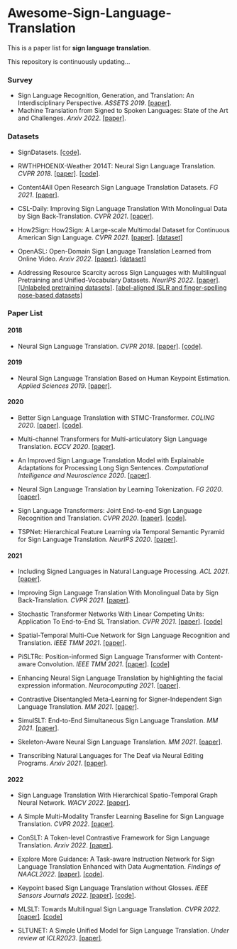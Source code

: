 # Awesome-Sign-Language-Translation
This is a paper list for **sign language translation**.

This repository is continuously updating...

### Survey
- Sign Language Recognition, Generation, and Translation: An Interdisciplinary Perspective. *ASSETS 2019*. [[paper]](https://dl.acm.org/doi/abs/10.1145/3308561.3353774).
- Machine Translation from Signed to Spoken Languages: State of the Art and Challenges. *Arxiv 2022*. [[paper]](https://arxiv.org/abs/2202.03086).

### Datasets
- SignDatasets. [[code]](https://github.com/sign-language-processing/datasets).
- RWTHPHOENIX-Weather 2014T: Neural Sign Language Translation. *CVPR 2018*. [[paper]](https://openaccess.thecvf.com/content_cvpr_2018/papers/Camgoz_Neural_Sign_Language_CVPR_2018_paper.pdf). [[code]](https://github.com/neccam/nslt).
- Content4All Open Research Sign Language Translation Datasets.  *FG 2021*. [[paper]](https://arxiv.org/abs/2105.02351).
- CSL-Daily: Improving Sign Language Translation With Monolingual Data by Sign Back-Translation. *CVPR 2021*. [[paper]](http://openaccess.thecvf.com/content/CVPR2021/papers/Zhou_Improving_Sign_Language_Translation_With_Monolingual_Data_by_Sign_Back-Translation_CVPR_2021_paper.pdf).

- How2Sign: How2Sign: A Large-scale Multimodal Dataset for Continuous American Sign Language. *CVPR 2021*. [[paper]](https://openaccess.thecvf.com/content/CVPR2021/papers/Duarte_How2Sign_A_Large-Scale_Multimodal_Dataset_for_Continuous_American_Sign_Language_CVPR_2021_paper.pdf). [[dataset]](https://how2sign.github.io/)
- OpenASL: Open-Domain Sign Language Translation Learned from Online Video. *Arxiv 2022*. [[paper]](https://arxiv.org/abs/2205.12870). [[dataset]](https://github.com/chevalierNoir/OpenASL)

- Addressing Resource Scarcity across Sign Languages with Multilingual Pretraining and Unified-Vocabulary Datasets. *NeurIPS 2022*. [[paper]](https://openreview.net/forum?id=zBBmV-i84Go). [[Unlabeled pretraining datasets]](https://openhands.ai4bharat.org/en/latest/instructions/self_supervised.html). [[abel-aligned ISLR and finger-spelling pose-based datasets]](https://openhands.ai4bharat.org/en/latest/instructions/datasets.html)

### Paper List

#### 2018

- Neural Sign Language Translation. *CVPR 2018*. [[paper]](https://openaccess.thecvf.com/content_cvpr_2018/papers/Camgoz_Neural_Sign_Language_CVPR_2018_paper.pdf). [[code]](https://github.com/neccam/nslt).

#### 2019

- Neural Sign Language Translation Based on Human Keypoint Estimation. *Applied Sciences 2019*. [[paper]](https://arxiv.org/pdf/1811.11436).
#### 2020

- Better Sign Language Translation with STMC-Transformer. *COLING 2020*. [[paper]](https://aclanthology.org/2020.coling-main.525/). [[code]](https://github.com/kayoyin/transformer-slt).

- Multi-channel Transformers for Multi-articulatory Sign Language Translation. *ECCV 2020*. [[paper]](https://arxiv.org/pdf/2009.00299).

- An Improved Sign Language Translation Model with Explainable Adaptations for Processing Long Sign Sentences. *Computational Intelligence and Neuroscience 2020*. [[paper]](https://www.hindawi.com/journals/cin/2020/8816125/).

- Neural Sign Language Translation by Learning Tokenization. *FG 2020*. [[paper]](https://arxiv.org/pdf/2011.09289).

- Sign Language Transformers: Joint End-to-end Sign Language Recognition and Translation. *CVPR 2020*. [[paper]](https://openaccess.thecvf.com/content_CVPR_2020/papers/Camgoz_Sign_Language_Transformers_Joint_End-to-End_Sign_Language_Recognition_and_Translation_CVPR_2020_paper.pdf). [[code]](https://github.com/neccam/slt).

- TSPNet: Hierarchical Feature Learning via Temporal Semantic Pyramid for Sign Language Translation. *NeurIPS 2020*. [[paper]](https://proceedings.neurips.cc/paper/2020/file/8c00dee24c9878fea090ed070b44f1ab-Paper.pdf).

#### 2021

- Including Signed Languages in Natural Language Processing. *ACL 2021*. [[paper]](https://aclanthology.org/2021.acl-long.570/).

- Improving Sign Language Translation With Monolingual Data by Sign Back-Translation. *CVPR 2021*. [[paper]](http://openaccess.thecvf.com/content/CVPR2021/papers/Zhou_Improving_Sign_Language_Translation_With_Monolingual_Data_by_Sign_Back-Translation_CVPR_2021_paper.pdf).

- Stochastic Transformer Networks With Linear Competing Units: Application To End-to-End SL Translation. *CVPR 2021*. [[paper]](http://openaccess.thecvf.com/content/ICCV2021/papers/Voskou_Stochastic_Transformer_Networks_With_Linear_Competing_Units_Application_To_End-to-End_ICCV_2021_paper.pdf). [[code]](https://github.com/avoskou/Stochastic-Transformer-Networks-with-Linear-Competing-Units-Application-to-end-to-end-SL-Translatio)

- Spatial-Temporal Multi-Cue Network for Sign Language Recognition and Translation. *IEEE TMM 2021*. [[paper]](https://ieeexplore.ieee.org/abstract/document/9354538).

- PiSLTRc: Position-informed Sign Language Transformer with Content-aware Convolution. *IEEE TMM 2021*. [[paper]](https://arxiv.org/pdf/2107.12600). [[code]](https://github.com/PanXiebit/PiSLRTc)

- Enhancing Neural Sign Language Translation by highlighting the facial expression information. *Neurocomputing 2021*. [[paper]](https://www.sciencedirect.com/science/article/pii/S0925231221012698).

- Contrastive Disentangled Meta-Learning for Signer-Independent Sign Language Translation. *MM 2021*. [[paper]](https://dl.acm.org/doi/abs/10.1145/3474085.3475456).

- SimulSLT: End-to-End Simultaneous Sign Language Translation. *MM 2021*. [[paper]](https://dl.acm.org/doi/abs/10.1145/3474085.3475544).

- Skeleton-Aware Neural Sign Language Translation. *MM 2021*. [[paper]](https://dl.acm.org/doi/abs/10.1145/3474085.3475577).

- Transcribing Natural Languages for The Deaf via Neural Editing Programs. *Arxiv 2021*. [[paper]](https://arxiv.org/abs/2112.09600).

#### 2022

- Sign Language Translation With Hierarchical Spatio-Temporal Graph Neural Network. *WACV 2022*. [[paper]](https://openaccess.thecvf.com/content/WACV2022/papers/Kan_Sign_Language_Translation_With_Hierarchical_Spatio-Temporal_Graph_Neural_Network_WACV_2022_paper.pdf).

- A Simple Multi-Modality Transfer Learning Baseline for Sign Language Translation. *CVPR 2022*. [[paper]](https://arxiv.org/pdf/2203.04287).

- ConSLT: A Token-level Contrastive Framework for Sign Language Translation. *Arxiv 2022*. [[paper]](https://arxiv.org/pdf/2204.04916).

- Explore More Guidance: A Task-aware Instruction Network for Sign Language Translation Enhanced with Data Augmentation. *Findings of NAACL2022*. [[paper]](https://arxiv.org/pdf/2204.05953). [[code]](https://github.com/yongcaoplus/TIN-SLT).
- Keypoint based Sign Language Translation without Glosses. *IEEE Sensors Journals 2022*. [[paper]](https://arxiv.org/pdf/2204.10511). [[code]](https://github.com/winston1214/Sign-Language-project).
- MLSLT: Towards Multilingual Sign Language Translation. *CVPR 2022*. [[paper]](https://openaccess.thecvf.com/content/CVPR2022/papers/Yin_MLSLT_Towards_Multilingual_Sign_Language_Translation_CVPR_2022_paper.pdf). [[code]](https://github.com/MLSLT/MLSLT)
- SLTUNET: A Simple Unified Model for Sign Language Translation. *Under review at ICLR2023*. [[paper]](https://openreview.net/forum?id=EBS4C77p_5S).
